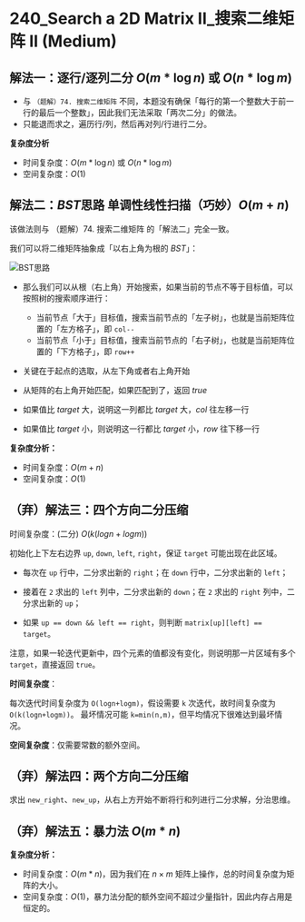 # 240_Search a 2D Matrix II_搜索二维矩阵 II (Medium)

## 解法一：逐行/逐列二分 $O(m * \log{n})$ 或 $O(n * \log{m})$

- 与 `（题解）74. 搜索二维矩阵` 不同，本题没有确保「每行的第一个整数大于前一行的最后一个整数」，因此我们无法采取「两次二分」的做法。
- 只能退而求之，遍历行/列，然后再对列/行进行二分。

**复杂度分析**
- 时间复杂度：$O(m * \log{n})$ 或 $O(n * \log{m})$
- 空间复杂度：$O(1)$

## 解法二：$BST$思路 单调性线性扫描（巧妙）$O(m + n)$

该做法则与 （题解）74. 搜索二维矩阵 的「解法二」完全一致。

我们可以将二维矩阵抽象成「以右上角为根的 $BST$」：

![BST思路](https://pic.leetcode-cn.com/1617066993-AyRIiF-image.png)

- 那么我们可以从根（右上角）开始搜索，如果当前的节点不等于目标值，可以按照树的搜索顺序进行：
  - 当前节点「大于」目标值，搜索当前节点的「左子树」，也就是当前矩阵位置的「左方格子」，即 `col--`
  - 当前节点「小于」目标值，搜索当前节点的「右子树」，也就是当前矩阵位置的「下方格子」，即 `row++`

- 关键在于起点的选取，从左下角或者右上角开始
- 从矩阵的右上角开始匹配，如果匹配到了，返回 $true$
- 如果值比 $target$ 大，说明这一列都比 $target$ 大，$col$ 往左移一行
- 如果值比 $target$ 小，则说明这一行都比 $target$ 小，$row$ 往下移一行

**复杂度分析：**
- 时间复杂度：$O(m + n)$
- 空间复杂度：$O(1)$

## （弃）解法三：四个方向二分压缩

时间复杂度：(二分) $O(k(logn+logm))$

初始化上下左右边界 `up`, `down`, `left`, `right`，保证 `target` 可能出现在此区域。

- 每次在 `up` 行中，二分求出新的 `right`；在 `down` 行中，二分求出新的 `left`；

- 接着在 `2` 求出的 `left` 列中，二分求出新的 `down`；在 `2` 求出的 `right` 列中，二分求出新的 `up`；

- 如果 `up == down && left == right`，则判断 `matrix[up][left] == target`。

注意，如果一轮迭代更新中，四个元素的值都没有变化，则说明那一片区域有多个 `target`，直接返回 `true`。


**时间复杂度**：

每次迭代时间复杂度为 `O(log⁡n+log⁡m)`，假设需要 `k` 次迭代，故时间复杂度为 `O(k(logn+logm))`。
最坏情况可能 `k=min(n,m)`，但平均情况下很难达到最坏情况。

**空间复杂度**：仅需要常数的额外空间。

## （弃）解法四：两个方向二分压缩

求出 `new_right`、`new_up`，从右上方开始不断将行和列进行二分求解，分治思维。


## （弃）解法五：暴力法 $O(m*n)$

**复杂度分析：**
- 时间复杂度：$O(m*n)$，因为我们在 $n×m$ 矩阵上操作，总的时间复杂度为矩阵的大小。
- 空间复杂度：$O(1)$，暴力法分配的额外空间不超过少量指针，因此内存占用是恒定的。
